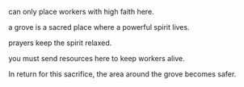 can only place workers with high faith here.

a grove is a sacred place where a powerful spirit lives.

prayers keep the spirit relaxed. 

you must send resources here to keep workers alive.

In return for this sacrifice, the area around the grove becomes safer.